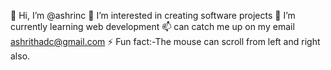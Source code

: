  👋 Hi, I’m @ashrinc
 👀 I’m interested in creating software projects
 🌱 I’m currently learning web development
 📫 can catch me up on my email ashrithadc@gmail.com
⚡ Fun fact:-The mouse can scroll from left and right also.

<!---
ashrinc/ashrinc is a ✨ special ✨ repository because its `README.md` (this file) appears on your GitHub profile.
You can click the Preview link to take a look at your changes.
--->
